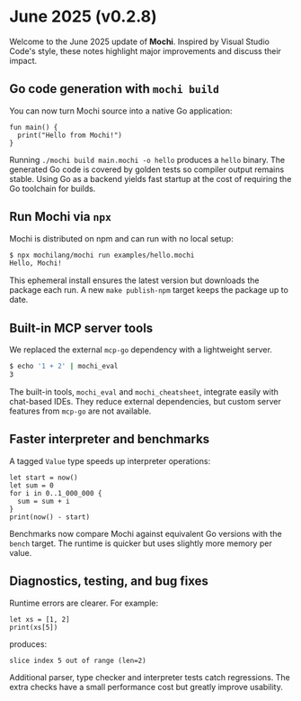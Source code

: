 # June 2025 (v0.2.8)

Welcome to the June 2025 update of **Mochi**. Inspired by Visual Studio Code's style, these notes highlight major improvements and discuss their impact.

## Go code generation with `mochi build`

You can now turn Mochi source into a native Go application:

```mochi
fun main() {
  print("Hello from Mochi!")
}
```

Running `./mochi build main.mochi -o hello` produces a `hello` binary. The generated Go code is covered by golden tests so compiler output remains stable. Using Go as a backend yields fast startup at the cost of requiring the Go toolchain for builds.

## Run Mochi via `npx`

Mochi is distributed on npm and can run with no local setup:

```bash
$ npx mochilang/mochi run examples/hello.mochi
Hello, Mochi!
```

This ephemeral install ensures the latest version but downloads the package each run. A new `make publish-npm` target keeps the package up to date.

## Built-in MCP server tools

We replaced the external `mcp-go` dependency with a lightweight server.

```bash
$ echo '1 + 2' | mochi_eval
3
```

The built-in tools, `mochi_eval` and `mochi_cheatsheet`, integrate easily with chat-based IDEs. They reduce external dependencies, but custom server features from `mcp-go` are not available.

## Faster interpreter and benchmarks

A tagged `Value` type speeds up interpreter operations:

```mochi
let start = now()
let sum = 0
for i in 0..1_000_000 {
  sum = sum + i
}
print(now() - start)
```

Benchmarks now compare Mochi against equivalent Go versions with the `bench` target. The runtime is quicker but uses slightly more memory per value.

## Diagnostics, testing, and bug fixes

Runtime errors are clearer. For example:

```mochi
let xs = [1, 2]
print(xs[5])
```

produces:

```
slice index 5 out of range (len=2)
```

Additional parser, type checker and interpreter tests catch regressions. The extra checks have a small performance cost but greatly improve usability.
